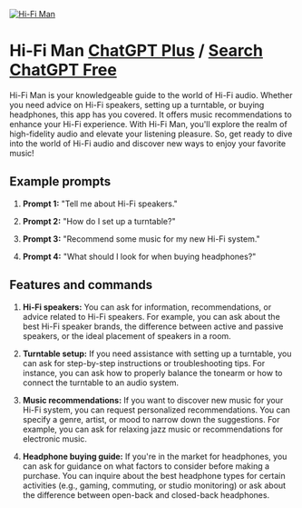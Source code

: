 
[![Hi-Fi Man](https://files.oaiusercontent.com/file-ZVwYI71GZvGPImC1ZyQ1rtL0?se=2123-10-18T02%3A18%3A14Z&sp=r&sv=2021-08-06&sr=b&rscc=max-age%3D31536000%2C%20immutable&rscd=attachment%3B%20filename%3D495d3cb2-0205-4045-93e8-aad67e16240a.png&sig=Ae3Yb9vXFCwt9X%2BdSiLQosEEhbJMpD4gWEbz7MGnc7E%3D)](https://chat.openai.com/g/g-uSg9zGFPe-hi-fi-man)

# Hi-Fi Man [ChatGPT Plus](https://chat.openai.com/g/g-uSg9zGFPe-hi-fi-man) / [Search ChatGPT Free](https://gptcall.net/index.html#/?search=Hi-Fi%20Man)

Hi-Fi Man is your knowledgeable guide to the world of Hi-Fi audio. Whether you need advice on Hi-Fi speakers, setting up a turntable, or buying headphones, this app has you covered. It offers music recommendations to enhance your Hi-Fi experience. With Hi-Fi Man, you'll explore the realm of high-fidelity audio and elevate your listening pleasure. So, get ready to dive into the world of Hi-Fi audio and discover new ways to enjoy your favorite music!

## Example prompts

1. **Prompt 1:** "Tell me about Hi-Fi speakers."

2. **Prompt 2:** "How do I set up a turntable?"

3. **Prompt 3:** "Recommend some music for my new Hi-Fi system."

4. **Prompt 4:** "What should I look for when buying headphones?"

## Features and commands

1. **Hi-Fi speakers:** You can ask for information, recommendations, or advice related to Hi-Fi speakers. For example, you can ask about the best Hi-Fi speaker brands, the difference between active and passive speakers, or the ideal placement of speakers in a room.

2. **Turntable setup:** If you need assistance with setting up a turntable, you can ask for step-by-step instructions or troubleshooting tips. For instance, you can ask how to properly balance the tonearm or how to connect the turntable to an audio system.

3. **Music recommendations:** If you want to discover new music for your Hi-Fi system, you can request personalized recommendations. You can specify a genre, artist, or mood to narrow down the suggestions. For example, you can ask for relaxing jazz music or recommendations for electronic music.

4. **Headphone buying guide:** If you're in the market for headphones, you can ask for guidance on what factors to consider before making a purchase. You can inquire about the best headphone types for certain activities (e.g., gaming, commuting, or studio monitoring) or ask about the difference between open-back and closed-back headphones.



